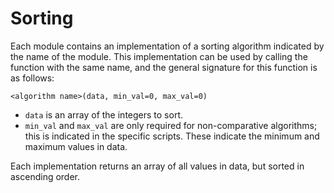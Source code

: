 Sorting
=======

Each module contains an implementation of a sorting algorithm indicated by the name of the module. This implementation can be used by calling the function with the same name, and the general signature for this function is as follows:

`<algorithm name>(data, min_val=0, max_val=0)`

* `data` is an array of the integers to sort.
* `min_val` and `max_val` are only required for non-comparative algorithms; this is indicated in the specific scripts. These indicate the minimum and maximum values in data.

Each implementation returns an array of all values in data, but sorted in ascending order.